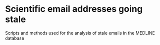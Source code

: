 # Scientific email addresses going stale

Scripts and methods used for the analysis of stale emails in the MEDLINE database
